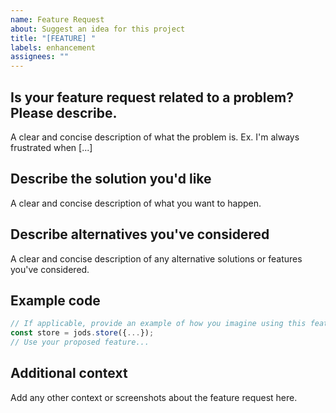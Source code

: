 ```yaml
---
name: Feature Request
about: Suggest an idea for this project
title: "[FEATURE] "
labels: enhancement
assignees: ""
---
```


## Is your feature request related to a problem? Please describe.

A clear and concise description of what the problem is. Ex. I'm always frustrated when [...]

## Describe the solution you'd like

A clear and concise description of what you want to happen.

## Describe alternatives you've considered

A clear and concise description of any alternative solutions or features you've considered.

## Example code

```js
// If applicable, provide an example of how you imagine using this feature
const store = jods.store({...});
// Use your proposed feature...
```

## Additional context

Add any other context or screenshots about the feature request here.
